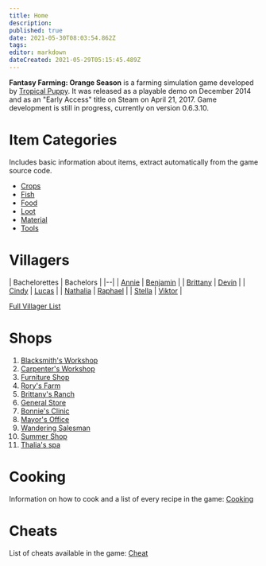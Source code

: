 ```yaml
---
title: Home
description: 
published: true
date: 2021-05-30T08:03:54.862Z
tags: 
editor: markdown
dateCreated: 2021-05-29T05:15:45.489Z
---
```


**Fantasy Farming: Orange Season** is a farming simulation game developed by [Tropical Puppy](https://tropicalpuppy.com). It was released as a playable demo on December 2014 and as an "Early Access" title on Steam on April 21, 2017. Game development is still in progress, currently on version 0.6.3.10.


# Item Categories
Includes basic information about items, extract automatically from the game source code.

- [Crops](/items-crops)
- [Fish](/items-fish)
- [Food](/items-food)
- [Loot](/items-loot)
- [Material](/items-material)
- [Tools](/items-tools)

# Villagers

| Bachelorettes | Bachelors |
|--|
| [Annie](/villagers/Annie) | [Benjamin](/villagers/Benjamin) |
| [Brittany](/villagers/Brittany) | [Devin](/villagers/Devin) |
| [Cindy](/villagers/Cindy) | [Lucas](/villagers/Lucas) |
| [Nathalia](/villagers/Nathalia) | [Raphael](/villagers/Raphael) |
| [Stella](/villagers/Stella) | [Viktor](/villagers/Viktor) |

[Full Villager List](/villagers)

# Shops

1. [Blacksmith's Workshop](/shops/blacksmith)
2. [Carpenter's Workshop](/shops/carpenter)
3. [Furniture Shop](/shops/furniture)
4. [Rory's Farm](/shops/rory)
5. [Brittany's Ranch](/shops/brittany)
6. [General Store](/shops/general-store)
7. [Bonnie's Clinic](/shops/clinic)
8. [Mayor's Office](/shops/mayors-office)
9. [Wandering Salesman](/shops/salesman)
10. [Summer Shop](/shops/summer-shop)
11. [Thalia's spa](/shops/spa)

# Cooking

Information on how to cook and a list of every recipe in the game: [Cooking](/cooking)

# Cheats

List of cheats available in the game: [Cheat](/cheats)
